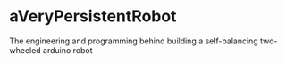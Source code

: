 # aVeryPersistentRobot
The engineering and programming behind building a self-balancing two-wheeled arduino robot
